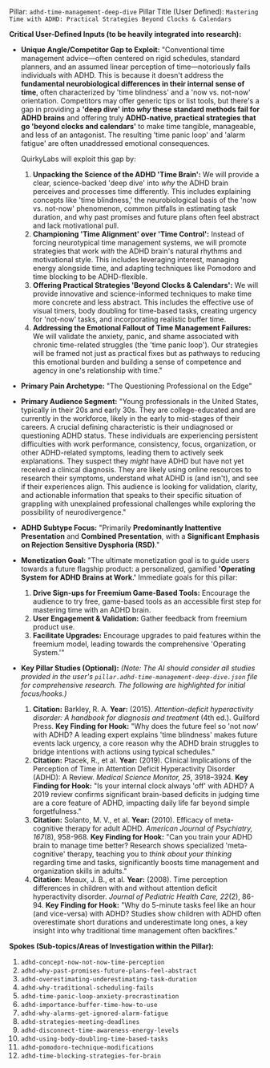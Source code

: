 Pillar: `adhd-time-management-deep-dive`
Pillar Title (User Defined): `Mastering Time with ADHD: Practical Strategies Beyond Clocks & Calendars`

**Critical User-Defined Inputs (to be heavily integrated into research):**

* **Unique Angle/Competitor Gap to Exploit:**
    "Conventional time management advice—often centered on rigid schedules, standard planners, and an assumed linear perception of time—notoriously fails individuals with ADHD. This is because it doesn't address the **fundamental neurobiological differences in their internal sense of time**, often characterized by 'time blindness' and a 'now vs. not-now' orientation. Competitors may offer generic tips or list tools, but there's a gap in providing a **'deep dive' into *why* these standard methods fail for ADHD brains** and offering truly **ADHD-native, practical strategies that go 'beyond clocks and calendars'** to make time tangible, manageable, and less of an antagonist. The resulting 'time panic loop' and 'alarm fatigue' are often unaddressed emotional consequences.

    QuirkyLabs will exploit this gap by:
    1.  **Unpacking the Science of the ADHD 'Time Brain':** We will provide a clear, science-backed 'deep dive' into *why* the ADHD brain perceives and processes time differently. This includes explaining concepts like 'time blindness,' the neurobiological basis of the 'now vs. not-now' phenomenon, common pitfalls in estimating task duration, and why past promises and future plans often feel abstract and lack motivational pull.
    2.  **Championing 'Time Alignment' over 'Time Control':** Instead of forcing neurotypical time management systems, we will promote strategies that work *with* the ADHD brain's natural rhythms and motivational style. This includes leveraging interest, managing energy alongside time, and adapting techniques like Pomodoro and time blocking to be ADHD-flexible.
    3.  **Offering Practical Strategies 'Beyond Clocks & Calendars':** We will provide innovative and science-informed techniques to make time more concrete and less abstract. This includes the effective use of visual timers, body doubling for time-based tasks, creating urgency for 'not-now' tasks, and incorporating realistic buffer time.
    4.  **Addressing the Emotional Fallout of Time Management Failures:** We will validate the anxiety, panic, and shame associated with chronic time-related struggles (the 'time panic loop'). Our strategies will be framed not just as practical fixes but as pathways to reducing this emotional burden and building a sense of competence and agency in one's relationship with time."

* **Primary Pain Archetype:** "The Questioning Professional on the Edge"

* **Primary Audience Segment:** "Young professionals in the United States, typically in their 20s and early 30s. They are college-educated and are currently in the workforce, likely in the early to mid-stages of their careers. A crucial defining characteristic is their undiagnosed or questioning ADHD status. These individuals are experiencing persistent difficulties with work performance, consistency, focus, organization, or other ADHD-related symptoms, leading them to actively seek explanations. They suspect they *might* have ADHD but have not yet received a clinical diagnosis. They are likely using online resources to research their symptoms, understand what ADHD is (and isn't), and see if their experiences align. This audience is looking for validation, clarity, and actionable information that speaks to their specific situation of grappling with unexplained professional challenges while exploring the possibility of neurodivergence."

* **ADHD Subtype Focus:** "Primarily **Predominantly Inattentive Presentation** and **Combined Presentation**, with a **Significant Emphasis on Rejection Sensitive Dysphoria (RSD)**."

* **Monetization Goal:** "The ultimate monetization goal is to guide users towards a future flagship product: a personalized, gamified **'Operating System for ADHD Brains at Work.'**
    Immediate goals for this pillar:
    1.  **Drive Sign-ups for Freemium Game-Based Tools:** Encourage the audience to try free, game-based tools as an accessible first step for mastering time with an ADHD brain.
    2.  **User Engagement & Validation:** Gather feedback from freemium product use.
    3.  **Facilitate Upgrades:** Encourage upgrades to paid features within the freemium model, leading towards the comprehensive 'Operating System.'"

* **Key Pillar Studies (Optional):**
    *(Note: The AI should consider all studies provided in the user's `pillar.adhd-time-management-deep-dive.json` file for comprehensive research. The following are highlighted for initial focus/hooks.)*
    1.  **Citation:** Barkley, R. A. **Year:** (2015). *Attention-deficit hyperactivity disorder: A handbook for diagnosis and treatment* (4th ed.). Guilford Press. **Key Finding for Hook:** "Why does the future feel so 'not now' with ADHD? A leading expert explains 'time blindness' makes future events lack urgency, a core reason why the ADHD brain struggles to bridge intentions with actions using typical schedules."
    2.  **Citation:** Ptacek, R., et al. **Year:** (2019). Clinical Implications of the Perception of Time in Attention Deficit Hyperactivity Disorder (ADHD): A Review. *Medical Science Monitor, 25*, 3918–3924. **Key Finding for Hook:** "Is your internal clock always 'off' with ADHD? A 2019 review confirms significant brain-based deficits in judging time are a core feature of ADHD, impacting daily life far beyond simple forgetfulness."
    3.  **Citation:** Solanto, M. V., et al. **Year:** (2010). Efficacy of meta-cognitive therapy for adult ADHD. *American Journal of Psychiatry, 167*(8), 958-968. **Key Finding for Hook:** "Can you train your ADHD brain to manage time better? Research shows specialized 'meta-cognitive' therapy, teaching you to *think about your thinking* regarding time and tasks, significantly boosts time management and organization skills in adults."
    4.  **Citation:** Meaux, J. B., et al. **Year:** (2008). Time perception differences in children with and without attention deficit hyperactivity disorder. *Journal of Pediatric Health Care, 22*(2), 86-94. **Key Finding for Hook:** "Why do 5-minute tasks feel like an hour (and vice-versa) with ADHD? Studies show children with ADHD often overestimate short durations and underestimate long ones, a key insight into why traditional time management often backfires."

**Spokes (Sub-topics/Areas of Investigation within the Pillar):**

1.  `adhd-concept-now-not-now-time-perception`
2.  `adhd-why-past-promises-future-plans-feel-abstract`
3.  `adhd-overestimating-underestimating-task-duration`
4.  `adhd-why-traditional-scheduling-fails`
5.  `adhd-time-panic-loop-anxiety-procrastination`
6.  `adhd-importance-buffer-time-how-to-use`
7.  `adhd-why-alarms-get-ignored-alarm-fatigue`
8.  `adhd-strategies-meeting-deadlines`
9.  `adhd-disconnect-time-awareness-energy-levels`
10. `adhd-using-body-doubling-time-based-tasks`
11. `adhd-pomodoro-technique-modifications`
12. `adhd-time-blocking-strategies-for-brain`